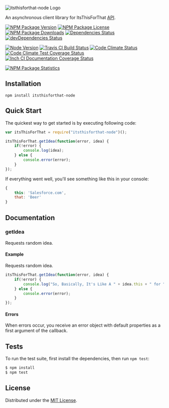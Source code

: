 ![itsthisforthat-node Logo][logo]

An asynchronous client library for ItsThisForThat [API](http://itsthisforthat.com/api.php/).

[![NPM Package Version][npm-package-version-badge]][npm-package-url]
[![NPM Package License][npm-package-license-badge]][npm-package-license-url]
[![NPM Package Downloads][npm-package-downloads-badge]][npm-package-url]
[![Dependencies Status][dependencies-status-badge]][dependencies-status-page-url]
[![devDependencies Status][devDependencies-status-badge]][devDependencies-status-page-url]

[![Node Version][node-version-badge]][node-downloads-page-url]
[![Travis CI Build Status][travis-ci-build-status-badge]][travis-ci-build-status-page-url]
[![Code Climate Status][code-climate-status-badge]][code-climate-status-page-url]
[![Code Climate Test Coverage Status][code-climate-test-coverage-status-badge]][code-climate-test-coverage-status-page-url]
[![Inch CI Documentation Coverage Status][inch-ci-documentation-coverage-status-badge]][inch-ci-documentation-coverage-status-page-url]

[![NPM Package Statistics][npm-package-statistics-badge]][npm-package-url]

## Installation

`npm install itsthisforthat-node`

## Quick Start

The quickest way to get started is by executing following code:

```javascript
var itsThisForThat = require("itsthisforthat-node")();

itsThisForThat.getIdea(function(error, idea) {
    if(!error) {
        console.log(idea);
    } else {
        console.error(error);
    }
});
```

If everything went well, you'll see something like this in your console:

```javascript
{
    this: 'Salesforce.com',
    that: 'Beer'
}
```

## Documentation

### getIdea

Requests random idea.

#### Example

Requests random idea.

```javascript
itsThisForThat.getIdea(function(error, idea) {
    if(!error) {
        console.log("So, Basically, It's Like A " + idea.this + " for " + idea.that);
    } else {
        console.error(error);
    }
});
```

#### Errors

When errors occur, you receive an error object with default properties as a first argument of the callback.

## Tests

To run the test suite, first install the dependencies, then run `npm test`:

```bash
$ npm install
$ npm test
```

## License

Distributed under the [MIT License](LICENSE).

[logo]: https://cldup.com/ioNRCvqF8P.png

[npm-package-url]: https://npmjs.org/package/itsthisforthat-node

[npm-package-version-badge]: https://img.shields.io/npm/v/itsthisforthat-node.svg?style=flat-square

[npm-package-license-badge]: https://img.shields.io/npm/l/itsthisforthat-node.svg?style=flat-square
[npm-package-license-url]: http://opensource.org/licenses/MIT

[npm-package-downloads-badge]: https://img.shields.io/npm/dm/itsthisforthat-node.svg?style=flat-square

[dependencies-status-badge]: https://david-dm.org/AnatoliyGatt/itsthisforthat-node.svg?style=flat-square
[dependencies-status-page-url]: https://david-dm.org/AnatoliyGatt/itsthisforthat-node#info=dependencies

[devDependencies-status-badge]: https://david-dm.org/AnatoliyGatt/itsthisforthat-node/dev-status.svg?style=flat-square
[devDependencies-status-page-url]: https://david-dm.org/AnatoliyGatt/itsthisforthat-node#info=devDependencies

[node-version-badge]: https://img.shields.io/node/v/itsthisforthat-node.svg?style=flat-square
[node-downloads-page-url]: https://nodejs.org/download/

[travis-ci-build-status-badge]: https://img.shields.io/travis/AnatoliyGatt/itsthisforthat-node.svg?style=flat-square
[travis-ci-build-status-page-url]: https://travis-ci.org/AnatoliyGatt/itsthisforthat-node

[code-climate-status-badge]: https://img.shields.io/codeclimate/github/AnatoliyGatt/itsthisforthat-node.svg?style=flat-square
[code-climate-status-page-url]: https://codeclimate.com/github/AnatoliyGatt/itsthisforthat-node

[code-climate-test-coverage-status-badge]: https://img.shields.io/codeclimate/coverage/github/AnatoliyGatt/itsthisforthat-node.svg?style=flat-square
[code-climate-test-coverage-status-page-url]: https://codeclimate.com/github/AnatoliyGatt/itsthisforthat-node/coverage

[inch-ci-documentation-coverage-status-badge]: https://inch-ci.org/github/AnatoliyGatt/itsthisforthat-node.svg?style=flat-square
[inch-ci-documentation-coverage-status-page-url]: https://inch-ci.org/github/AnatoliyGatt/itsthisforthat-node

[npm-package-statistics-badge]: https://nodei.co/npm/itsthisforthat-node.png?downloads=true&downloadRank=true&stars=true